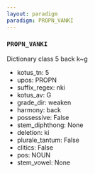 ```yaml
---
layout: paradigm
paradigm: PROPN_VANKI
---
```

### ` PROPN_VANKI `

Dictionary class 5 back k~g
* kotus_tn: 5
* upos: PROPN
* suffix_regex: nki
* kotus_av: G
* grade_dir: weaken
* harmony: back
* possessive: False
* stem_diphthong: None
* deletion: ki
* plurale_tantum: False
* clitics: False
* pos: NOUN
* stem_vowel: None

